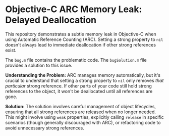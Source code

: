 # Objective-C ARC Memory Leak: Delayed Deallocation

This repository demonstrates a subtle memory leak in Objective-C when using Automatic Reference Counting (ARC).  Setting a strong property to `nil` doesn't always lead to immediate deallocation if other strong references exist.

The `bug.m` file contains the problematic code. The `bugSolution.m` file provides a solution to this issue.

**Understanding the Problem:**
ARC manages memory automatically, but it's crucial to understand that setting a strong property to `nil` only removes *that particular* strong reference.  If other parts of your code still hold strong references to the object, it won't be deallocated until all references are gone.

**Solution:**
The solution involves careful management of object lifecycles, ensuring that all strong references are released when no longer needed. This might involve using `weak` properties, explicitly calling `release` in specific scenarios (though generally discouraged with ARC), or refactoring code to avoid unnecessary strong references.